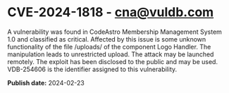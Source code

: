 # CVE-2024-1818 - cna@vuldb.com

A vulnerability was found in CodeAstro Membership Management System 1.0 and classified as critical. Affected by this issue is some unknown functionality of the file /uploads/ of the component Logo Handler. The manipulation leads to unrestricted upload. The attack may be launched remotely. The exploit has been disclosed to the public and may be used. VDB-254606 is the identifier assigned to this vulnerability.

**Publish date:** 2024-02-23
